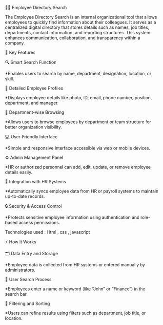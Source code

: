 🧑‍💼 Employee Directory Search

The Employee Directory Search is an internal organizational tool that allows employees to quickly find information about their colleagues. It serves as a centralized digital directory that stores details such as names, job titles, departments, contact information, and reporting structures. This system enhances communication, collaboration, and transparency within a company.

🌟 Key Features

🔍 Smart Search Function

*Enables users to search by name, department, designation, location, or skill.

👥 Detailed Employee Profiles

*Displays employee details like photo, ID, email, phone number, position, department, and manager.

🏢 Department-wise Browsing

*Allows users to browse employees by department or team structure for better organization visibility.

💻 User-Friendly Interface

*Simple and responsive interface accessible via web or mobile devices.

⚙️ Admin Management Panel

*HR or authorized personnel can add, edit, update, or remove employee details easily.

🔗 Integration with HR Systems

*Automatically syncs employee data from HR or payroll systems to maintain up-to-date records.

🔒 Security & Access Control

*Protects sensitive employee information using authentication and role-based access permissions.

Technologies used : Html , css , javascript

⚡ How It Works

🗂️ Data Entry and Storage

*Employee data is collected from HR systems or entered manually by administrators.

🔎 User Search Process

*Employees enter a name or keyword (like “John” or “Finance”) in the search bar.

🧭 Filtering and Sorting

*Users can refine results using filters such as department, job title, or location.

